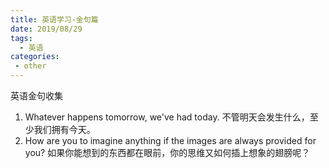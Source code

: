 ```yaml
---
title: 英语学习-金句篇
date: 2019/08/29
tags:
  - 英语
categories:
 - other
---
```


英语金句收集
<!-- more -->

1. Whatever happens tomorrow, we've had today. 不管明天会发生什么，至少我们拥有今天。
2. How are you to imagine anything if the images are always provided for you? 如果你能想到的东西都在眼前，你的思维又如何插上想象的翅膀呢？

